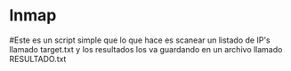 # lnmap

#Este es un script simple que lo que hace es scanear un listado de IP's llamado target.txt y los resultados los va guardando en un archivo llamado RESULTADO.txt

